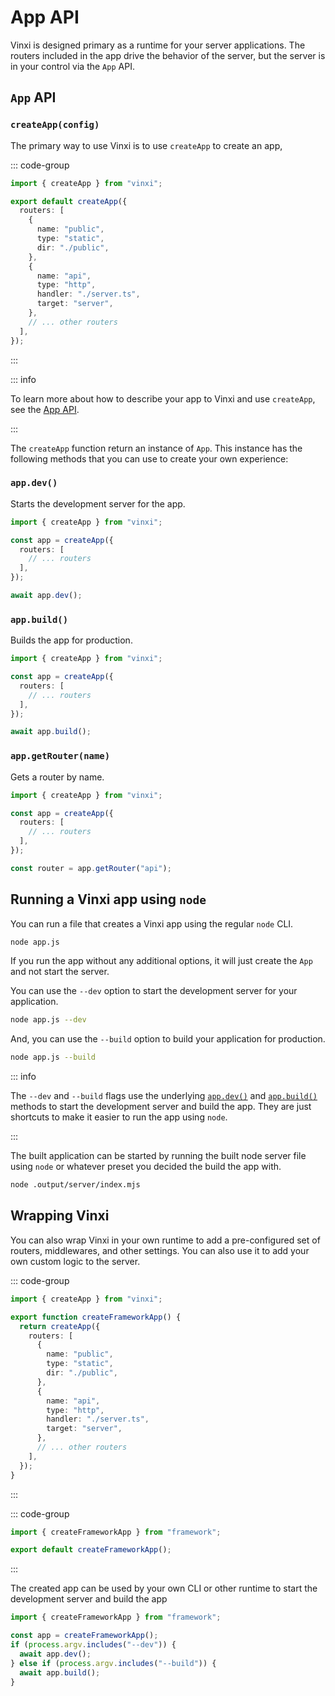 # App API

Vinxi is designed primary as a runtime for your server applications. The routers included in the app drive the behavior of the server, but the server is in your control via the `App` API.

## `App` API

### `createApp(config)`

The primary way to use Vinxi is to use `createApp` to create an app,

::: code-group

```ts [app.js]
import { createApp } from "vinxi";

export default createApp({
  routers: [
    {
      name: "public",
      type: "static",
      dir: "./public",
    },
    {
      name: "api",
      type: "http",
      handler: "./server.ts",
      target: "server",
    },
    // ... other routers
  ],
});
```

:::

::: info

To learn more about how to describe your app to Vinxi and use `createApp`, see the [App API](/api/app).

:::

The `createApp` function return an instance of `App`. This instance has the following methods that you can use to create your own experience:

### `app.dev()`

Starts the development server for the app.

```ts twoslash
import { createApp } from "vinxi";

const app = createApp({
  routers: [
    // ... routers
  ],
});

await app.dev();
```

### `app.build()`

Builds the app for production.

```ts twoslash
import { createApp } from "vinxi";

const app = createApp({
  routers: [
    // ... routers
  ],
});

await app.build();
```

### `app.getRouter(name)`

Gets a router by name.

```ts twoslash
import { createApp } from "vinxi";

const app = createApp({
  routers: [
    // ... routers
  ],
});

const router = app.getRouter("api");
```

## Running a Vinxi app using `node`

You can run a file that creates a Vinxi app using the regular `node` CLI.

```bash
node app.js
```

If you run the app without any additional options, it will just create the `App` and not start the server.

You can use the `--dev` option to start the development server for your application.

```bash
node app.js --dev
```

And, you can use the `--build` option to build your application for production.

```bash
node app.js --build
```

::: info

The `--dev` and `--build` flags use the underlying [`app.dev()`](#app-dev) and [`app.build()`](#app-build) methods to start the development server and build the app. They are just shortcuts to make it easier to run the app using `node`.

:::

The built application can be started by running the built node server file using `node` or whatever preset you decided the build the app with.

```bash
node .output/server/index.mjs
```

## Wrapping Vinxi

You can also wrap Vinxi in your own runtime to add a pre-configured set of routers, middlewares, and other settings. You can also use it to add your own custom logic to the server.

::: code-group

```ts [node_modules/framework]
import { createApp } from "vinxi";

export function createFrameworkApp() {
  return createApp({
    routers: [
      {
        name: "public",
        type: "static",
        dir: "./public",
      },
      {
        name: "api",
        type: "http",
        handler: "./server.ts",
        target: "server",
      },
      // ... other routers
    ],
  });
}
```

:::

::: code-group

```ts [app.js]
import { createFrameworkApp } from "framework";

export default createFrameworkApp();
```

:::

The created app can be used by your own CLI or other runtime to start the development server and build the app

```ts [bin/cli.mjs]
import { createFrameworkApp } from "framework";

const app = createFrameworkApp();
if (process.argv.includes("--dev")) {
  await app.dev();
} else if (process.argv.includes("--build")) {
  await app.build();
}
```

